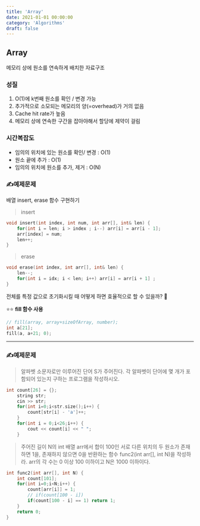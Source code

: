 ```yaml
---
title: 'Array'
date: 2021-01-01 00:00:00
category: 'Algorithms'
draft: false
---
```

## Array

메모리 상에 원소를 연속하게 배치한 자료구조

### 성질

1. O(1)에 k번째 원소를 확인 / 변경 가능
2. 추가적으로 소모되는 메모리의 양(=overhead)가 거의 없음
3. Cache hit rate가 높음
4. 메모리 상에 연속한 구간을 잡아야해서 할당에 제약이 걸림

### 시간복잡도

- 임의의 위치에 있는 원소를 확인/ 변경 : O(1)
- 원소 끝에 추가 : O(1)
- 임의의 위치에 원소를 추가, 제거 : O(N)

### ✍️예제문제

배열 insert, erase 함수 구현하기

> insert

```cpp
void insert(int index, int num, int arr[], int& len) {
	for(int i = len; i > index ; i--) arr[i] = arr[i - 1];
	arr[index] = num;
	len++;
}
```

> erase

```cpp
void erase(int index, int arr[], int& len) {
	len--;
	for(int i = idx; i < len; i++) arr[i] = arr[i + 1] ;
}
```

전체를 특정 값으로 초기화시킬 때 어떻게 하면 효율적으로 할 수 있을까? 🤔

⭐⭐ **fill 함수 사용**

```cpp
// fill(array, array+sizeOfArray, number);
int a[21];
fill(a, a+21; 0);
```

---

### ✍️예제문제

> 알파벳 소문자로만 이루어진 단어 S가 주어진다. 각 알파벳이 단어에 몇 개가 포함되어 있는지 구하는 프로그램을 작성하시오.

```cpp
int count[26] = {};
    string str;
    cin >> str;
    for(int i=0;i<str.size();i++) {
        count[str[i] - 'a']++;
    }
    for(int i = 0;i<26;i++) {
        cout << count[i] << " ";
    }
```

> 주어진 길이 N의 int 배열 arr에서 합이 100인 서로 다른 위치의 두 원소가 존재하면 1을, 존재하지 않으면 0을 반환하는 함수 func2(int arr[], int N)을 작성하라. arr의 각 수는 0 이상 100 이하이고 N은 1000 이하이다.

```cpp
int func2(int arr[], int N) {
    int count[101];
    for(int i=0;i<N;i++) {
        count[arr[i]] = 1;
        // if(count[100 - i])
        if(count[100 - i] == 1) return 1;
    }
    return 0;
}
```